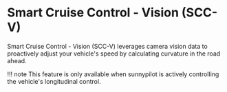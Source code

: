 # Smart Cruise Control - Vision (SCC-V)

Smart Cruise Control - Vision (SCC-V) leverages camera vision data to proactively adjust your vehicle's speed by calculating curvature in the road ahead.

!!! note
    This feature is only available when sunnypilot is actively controlling the vehicle's longitudinal control.
